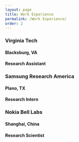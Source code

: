 ```yaml
---
layout: page
title: Work Experience
permalink: /Work Experience/
order: 2
---
```

### Virginia Tech 
#### Blacksburg, VA 
#### Research Assistant

### Samsung Research America  
#### Plano, TX
#### Research Intern

### Nokia Bell Labs 
#### Shanghai, China
#### Research Scientist
